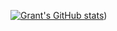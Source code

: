 [![Grant's GitHub stats](https://github-readme-stats.vercel.app/api?username=grantbrill)](https://github.com/anuraghazra/github-readme-stats&count_private=true&show_icons=true))

<!---
GrantBrill/GrantBrill is a ✨ special ✨ repository because its `README.md` (this file) appears on your GitHub profile.
You can click the Preview link to take a look at your changes.
--->
